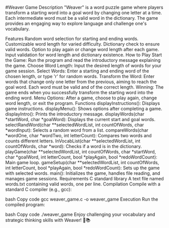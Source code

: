 #Weaver Game
Description
"Weaver" is a word puzzle game where players transform a starting word into a goal word by changing one letter at a time. Each intermediate word must be a valid word in the dictionary. The game provides an engaging way to explore language and challenge one's vocabulary.

Features
Random word selection for starting and ending words.
Customizable word length for varied difficulty.
Dictionary check to ensure valid words.
Option to play again or change word length after each game.
Input validation for word length and dictionary existence.
How to Play
Start the Game: Run the program and read the introductory message explaining the game.
Choose Word Length: Input the desired length of words for your game session.
Select Words: Enter a starting and ending word of the chosen length, or type 'r' for random words.
Transform the Word: Enter words that change only one letter from the previous, aiming to reach the goal word. Each word must be valid and of the correct length.
Winning: The game ends when you successfully transform the starting word into the ending word.
Menu Options: After a game, choose to play again, change word length, or exit the program.
Functions
displayInstructions(): Displays game instructions.
displayMenu(): Shows options after completing a game.
displayIntro(): Prints the introductory message.
displayWords(char *startWord, char *goalWord): Displays the current start and goal words.
selectRandWord(char **selectedWordList, int countOfWords, char *wordInput): Selects a random word from a list.
compareWords(char *wordOne, char *wordTwo, int letterCount): Compares two words and counts different letters.
InVocabList(char **selectedWordList, int countOfWords, char *word): Checks if a word is in the dictionary.
playGame(char **selectedWordList, int countOfWords, char *startWord, char *goalWord, int letterCount, bool *playAgain, bool *redoWordCount): Main game loop.
gameSetup(char **selectedWordList, int countOfWords, int letterCount, bool *playAgain, bool *redoWordCount): Sets up the game with selected words.
main(): Initializes the game, handles file reading, and manages game sessions.
Requirements
C standard library
A text file named words.txt containing valid words, one per line.
Compilation
Compile with a standard C compiler (e.g., gcc):

bash
Copy code
gcc weaver_game.c -o weaver_game
Execution
Run the compiled program:

bash
Copy code
./weaver_game
Enjoy challenging your vocabulary and strategic thinking skills with Weaver! 🧠📚
